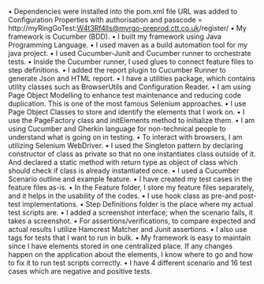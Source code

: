 •  Dependencies were installed into the pom.xml file URL was added to Configuration Properties with authorisation and passcode = http://myRingGoTest:W4t3Rf4lls@myrgo-preprod.ctt.co.uk/register/
•  My framework is Cucumber (BDD).
•  I built my framework using Java Programming Language.
•  I used maven as a build automation tool for my java project.
•  I used Cucumber-Junit and Cucumber runner to orchestrate tests.
•  Inside the Cucumber runner, I used glues to connect feature files to step definitions.
•  I added the report plugin to Cucumber Runner to generate Json and HTML report.
•  I have a utilities package, which contains utility classes such as BrowserUtils and Configuration Reader.
•  I am using Page Object Modelling to enhance test maintenance and reducing code duplication. This is one of the most famous Selenium approaches.
•  I use Page Object Classes to store and identify the elements that I work on.
•  I use the PageFactory class and initElements method to initialize them.
•  I am using Cucumber and Gherkin language for non-technical people to understand what is going on in testing.
•  To interact with browsers, I am utilizing Selenium WebDriver.
•  I used the Singleton pattern by declaring constructor of class as private so that no one instantiates class outside of it. And declared a static method with return type as object of class which should check if class is already instantiated once.
•  I used a Cucumber Scenario outline and example feature.
•  I have created my test cases in the feature files as-is.
•  In the Feature folder, I store my feature files separately, and it helps in the usability of the codes.
•  I use hook class as pre-and post-test implementations.
•  Step Definitions folder is the place where my actual test scripts are.
•  I added a screenshot interface; when the scenario fails, it takes a screenshot.
•  For assertions/verifications, to compare expected and actual results I utilize Hamcrest Matcher and Junit assertions.
•  I also use tags for tests that I want to run in bulk.
•  My framework is easy to maintain since I have elements stored in one centralized place. If any changes happen on the application about the elements, I know where to go and how to fix it to run test scripts correctly.
•  I have 4 different scenario and 16 test cases which are negative and positive tests.